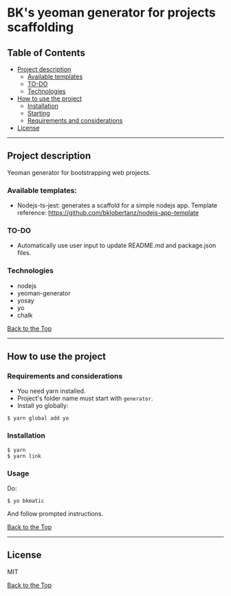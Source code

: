 # BK's yeoman generator for projects scaffolding
## Table of Contents

- [Project description](#project-description)
  - [Available templates](#available-templates)
  - [TO-DO](#to-do)
  - [Technologies](#technologies)
- [How to use the project](#how-to-use-the-project)
  - [Installation](#installation)
  - [Starting](#Starting)
  - [Requirements and considerations](#requirements-and-considerations)
- [License](#license)

---

## Project description

Yeoman generator for bootstrapping web projects.

### Available templates:

* Nodejs-ts-jest: generates a scaffold for a simple nodejs app. Template reference: https://github.com/bklobertanz/nodejs-app-template 


### TO-DO

- Automatically use user input to update README.md and package.json files.

### Technologies

- nodejs
- yeoman-generator
- yosay
- yo
- chalk

[Back to the Top](#table-of-contents)

---

## How to use the project

### Requirements and considerations

- You need yarn installed.
- Project's folder name must start with `generator`.
- Install yo globally: 
```
$ yarn global add yo
```



### Installation

```
$ yarn
$ yarn link
```


### Usage
 Do:
```
$ yo bkmatic
```
And follow prompted instructions.

[Back to the Top](#table-of-contents)

---

## License

MIT

[Back to the Top](#table-of-contents)
